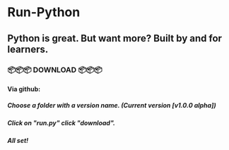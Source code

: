 # Run-Python
## Python is great. But want more? Built by and for learners.


### 📦📦📦 DOWNLOAD 📦📦📦
#### Via github:
#####  Choose a folder with a version name. (Current version [v1.0.0 alpha])
#####  Click on "run.py" click "download".
##### All set!
